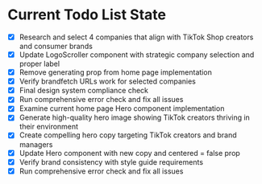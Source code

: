 <!-- DO NOT EDIT - Managed by todo_list tool -->
<!-- Updated: 2025-09-26T14:09:15.198Z -->

# Current Todo List State

- [x] Research and select 4 companies that align with TikTok Shop creators and consumer brands
- [x] Update LogoScroller component with strategic company selection and proper label
- [x] Remove generating prop from home page implementation
- [x] Verify brandfetch URLs work for selected companies
- [x] Final design system compliance check
- [x] Run comprehensive error check and fix all issues
- [x] Examine current home page Hero component implementation
- [x] Generate high-quality hero image showing TikTok creators thriving in their environment
- [x] Create compelling hero copy targeting TikTok creators and brand managers
- [x] Update Hero component with new copy and centered = false prop
- [x] Verify brand consistency with style guide requirements
- [x] Run comprehensive error check and fix all issues
